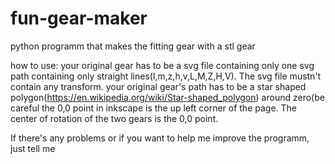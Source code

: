 # fun-gear-maker
python programm that makes the fitting gear with a stl gear

how to use:
your original gear has to be a svg file containing only one svg path containing only straight lines(l,m,z,h,v,L,M,Z,H,V). The svg file mustn't contain any transform.
your original gear's path has to be a star shaped polygon(https://en.wikipedia.org/wiki/Star-shaped_polygon) around zero(be careful the 0,0 point in inkscape is the
up left corner of the page.
The center of rotation of the two gears is the 0,0 point.

If there's any problems or if you want to help me improve the programm, just tell me
